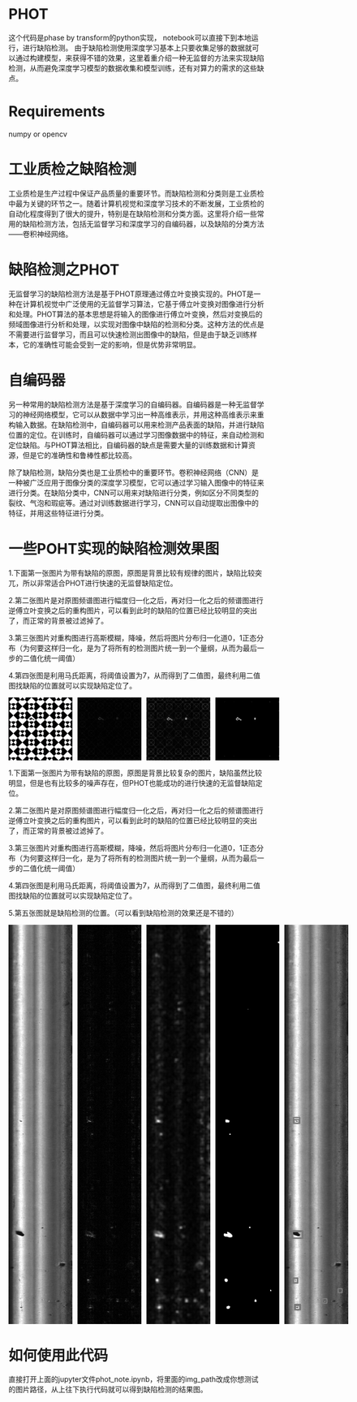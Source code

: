 # PHOT
这个代码是phase by transform的python实现，
notebook可以直接下到本地运行，进行缺陷检测。
由于缺陷检测使用深度学习基本上只要收集足够的数据就可以通过构建模型，来获得不错的效果，这里着重介绍一种无监督的方法来实现缺陷检测，从而避免深度学习模型的数据收集和模型训练，还有对算力的需求的这些缺点。

# Requirements
numpy or opencv

# **工业质检之缺陷检测**
工业质检是生产过程中保证产品质量的重要环节。而缺陷检测和分类则是工业质检中最为关键的环节之一。随着计算机视觉和深度学习技术的不断发展，工业质检的自动化程度得到了很大的提升，特别是在缺陷检测和分类方面。这里将介绍一些常用的缺陷检测方法，包括无监督学习和深度学习的自编码器，以及缺陷的分类方法——卷积神经网络。

# **缺陷检测之PHOT**
无监督学习的缺陷检测方法是基于PHOT原理通过傅立叶变换实现的。PHOT是一种在计算机视觉中广泛使用的无监督学习算法，它基于傅立叶变换对图像进行分析和处理。PHOT算法的基本思想是将输入的图像进行傅立叶变换，然后对变换后的频域图像进行分析和处理，以实现对图像中缺陷的检测和分类。这种方法的优点是不需要进行监督学习，而且可以快速检测出图像中的缺陷，但是由于缺乏训练样本，它的准确性可能会受到一定的影响，但是优势非常明显。

# **自编码器**
另一种常用的缺陷检测方法是基于深度学习的自编码器。自编码器是一种无监督学习的神经网络模型，它可以从数据中学习出一种高维表示，并用这种高维表示来重构输入数据。在缺陷检测中，自编码器可以用来检测产品表面的缺陷，并进行缺陷位置的定位。在训练时，自编码器可以通过学习图像数据中的特征，来自动检测和定位缺陷。与PHOT算法相比，自编码器的缺点是需要大量的训练数据和计算资源，但是它的准确性和鲁棒性都比较高。

除了缺陷检测，缺陷分类也是工业质检中的重要环节。卷积神经网络（CNN）是一种被广泛应用于图像分类的深度学习模型，它可以通过学习输入图像中的特征来进行分类。在缺陷分类中，CNN可以用来对缺陷进行分类，例如区分不同类型的裂纹、气泡和瑕疵等。通过对训练数据进行学习，CNN可以自动提取出图像中的特征，并用这些特征进行分类。

# **一些POHT实现的缺陷检测效果图**
1.下面第一张图片为带有缺陷的原图，原图是背景比较有规律的图片，缺陷比较突兀，所以非常适合PHOT进行快速的无监督缺陷定位。

2.第二张图片是对原图频谱图进行幅度归一化之后，再对归一化之后的频谱图进行逆傅立叶变换之后的重构图片，可以看到此时的缺陷的位置已经比较明显的突出了，而正常的背景被过滤掉了。

3.第三张图片对重构图进行高斯模糊，降噪，然后将图片分布归一化道0，1正态分布（为何要这样归一化，是为了将所有的检测图片统一到一个量纲，从而为最后一步的二值化统一阈值）

4.第四张图是利用马氏距离，将阈值设置为7，从而得到了二值图，最终利用二值图找缺陷的位置就可以实现缺陷定位了。
<div style="display:flex">
    <img src="./images/temp.png" style="width:25%;margin-right:10px"/>
    <img src="./images/temp_restruct_from_ft.png" style="width:25%;margin-right:10px"/>
    <img src="./images/temp_after_blur_norm.png" style="width:25%;margin-right:10px"/>
    <img src="./images/temp_binary.png" style="width:25%"/>
</div>


1.下面第一张图片为带有缺陷的原图，原图是背景比较复杂的图片，缺陷虽然比较明显，但是也有比较多的噪声存在，但PHOT也能成功的进行快速的无监督缺陷定位。

2.第二张图片是对原图频谱图进行幅度归一化之后，再对归一化之后的频谱图进行逆傅立叶变换之后的重构图片，可以看到此时的缺陷的位置已经比较明显的突出了，而正常的背景被过滤掉了。

3.第三张图片对重构图进行高斯模糊，降噪，然后将图片分布归一化道0，1正态分布（为何要这样归一化，是为了将所有的检测图片统一到一个量纲，从而为最后一步的二值化统一阈值）

4.第四张图是利用马氏距离，将阈值设置为7，从而得到了二值图，最终利用二值图找缺陷的位置就可以实现缺陷定位了。

5.第五张图就是缺陷检测的位置。（可以看到缺陷检测的效果还是不错的）
<div style="display:flex">
    <img src="./images/rail_1.jpeg" style="width:25%;margin-right:10px"/>
    <img src="./images/rail_1_ft_retruct.jpeg" style="width:25%;margin-right:10px"/>
    <img src="./images/rail_1_after_blur.jpeg" style="width:25%;margin-right:10px"/>
    <img src="./images/rail_1_binary.jpeg" style="width:25%;margin-right:10px"/>
    <img src="./images/rail_1_detect.jpeg" style="width:25%"/>
</div>



# **如何使用此代码**
直接打开上面的jupyter文件phot_note.ipynb，将里面的img_path改成你想测试的图片路径，从上往下执行代码就可以得到缺陷检测的结果图。
